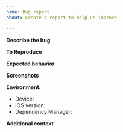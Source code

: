 ```yaml
---
name: Bug report
about: Create a report to help us improve

---
```


**Describe the bug**
<!-- A clear and concise description of what the bug is. -->

**To Reproduce**
<!-- Steps to reproduce the behavior] -->

**Expected behavior**
<!-- A clear and concise description of what you expected to happen. -->

**Screenshots**
<!-- If applicable, add screenshots to help explain your problem. -->

**Environment:**
 - Device: <!-- e.g. iPhone X -->
 - iOS version: <!-- e.g. 11.3 -->
 - Dependency Manager: <!-- Carthage or CocoaPods or None -->

**Additional context**
<!-- Add any other context about the problem here. -->
